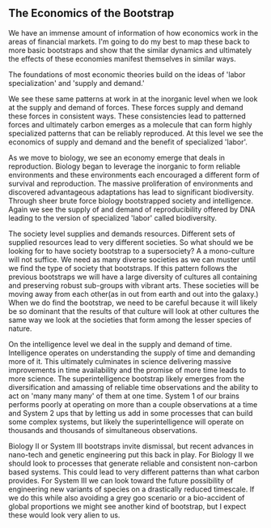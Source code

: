 
## The Economics of the Bootstrap

We have an immense amount of information of how economics work in the areas of financial markets. I'm going to do my best to map these back to more basic bootstraps and show that the similar dynamics and ultimately the effects of these economies manifest themselves in similar ways.

The foundations of most economic theories build on the ideas of 'labor specialization' and 'supply and demand.'

We see these same patterns at work in at the inorganic level when we look at the supply and demand of forces. These forces supply and demand these forces in consistent ways. These consistencies lead to patterned forces and ultimately carbon emerges as a molecule that can form highly specialized patterns that can be reliably reproduced. At this level we see the economics of supply and demand and the benefit of specialized 'labor'.

As we move to biology, we see an economy emerge that deals in reproduction. Biology began to leverage the inorganic to form reliable environments and these environments each encouraged a different form of survival and reproduction. The massive proliferation of environments and discovered advantageous adaptations has lead to significant biodiversity. Through sheer brute force biology bootstrapped society and intelligence. Again we see the supply of and demand of reproducibility offered by DNA leading to the version of specialized 'labor' called biodiversity.

The society level supplies and demands resources. Different sets of supplied resources lead to very different societies. So what should we be looking for to have society bootstrap to a supersociety? A a mono-culture will not suffice. We need as many diverse societies as we can muster until we find the type of society that bootstraps. If this pattern follows the previous bootstraps we will have a large diversity of cultures all containing and preserving robust sub-groups with vibrant arts. These societies will be moving away from each other(as in out from earth and out into the galaxy.) When we do find the bootstrap, we need to be careful because it will likely be so dominant that the results of that culture will look at other cultures the same way we look at the societies that form among the lesser species of nature.

On the intelligence level we deal in the supply and demand of time. Intelligence operates on understanding the supply of time and demanding more of it. This ultimately culminates in science delivering massive improvements in time availability and the promise of more time leads to more science. The superintelligence bootstrap likely emerges from the diversification and amassing of reliable time observations and the ability to act on 'many many many' of them at one time. System 1 of our brains performs poorly at operating on more than a couple observations at a time and System 2 ups that by letting us add in some processes that can build some complex systems, but likely the superintelligence will operate on thousands and thousands of simultaneous observations.

Biology II or System III bootstraps invite dismissal, but recent advances in nano-tech and genetic engineering put this back in play. For Biology II we should look to processes that generate reliable and consistent non-carbon based systems. This could lead to very different patterns than what carbon provides. For System III we can look toward the future possibility of engineering new variants of species on a drastically reduced timescale. If we do this while also avoiding a grey goo scenario or a bio-accident of global proportions we might see another kind of bootstrap, but I expect these would look very alien to us.

